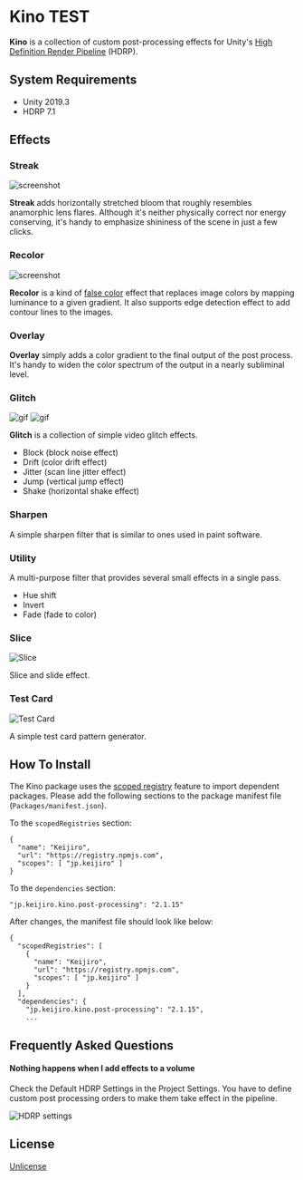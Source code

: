 Kino TEST
====

**Kino** is a collection of custom post-processing effects for Unity's
[High Definition Render Pipeline][HDRP] (HDRP).

[HDRP]:
    https://docs.unity3d.com/Packages/com.unity.render-pipelines.high-definition@latest

System Requirements
-------------------

- Unity 2019.3
- HDRP 7.1

Effects
-------

### Streak

![screenshot](https://i.imgur.com/buCdMYm.gif)

**Streak** adds horizontally stretched bloom that roughly resembles anamorphic
lens flares. Although it's neither physically correct nor energy conserving,
it's handy to emphasize shininess of the scene in just a few clicks.

### Recolor

![screenshot](https://i.imgur.com/uWiOrpDm.jpg)

**Recolor** is a kind of [false color] effect that replaces image colors by
mapping luminance to a given gradient. It also supports edge detection effect
to add contour lines to the images.

[false color]: https://en.wikipedia.org/wiki/False_color

### Overlay

**Overlay** simply adds a color gradient to the final output of the post
process. It's handy to widen the color spectrum of the output in a nearly
subliminal level.

### Glitch

![gif](https://i.imgur.com/bCLcgBi.gif)
![gif](https://i.imgur.com/kw85Pim.gif)

**Glitch** is a collection of simple video glitch effects.

- Block (block noise effect)
- Drift (color drift effect)
- Jitter (scan line jitter effect)
- Jump (vertical jump effect)
- Shake (horizontal shake effect)

### Sharpen

A simple sharpen filter that is similar to ones used in paint software.

### Utility

A multi-purpose filter that provides several small effects in a single pass.

- Hue shift
- Invert
- Fade (fade to color)

### Slice

![Slice](https://i.imgur.com/UdZvhqo.gif)

Slice and slide effect.

### Test Card

![Test Card](https://i.imgur.com/9kP6UFam.jpg)

A simple test card pattern generator.

How To Install
--------------

The Kino package uses the [scoped registry] feature to import dependent
packages. Please add the following sections to the package manifest file
(`Packages/manifest.json`).

To the `scopedRegistries` section:

```
{
  "name": "Keijiro",
  "url": "https://registry.npmjs.com",
  "scopes": [ "jp.keijiro" ]
}
```

To the `dependencies` section:

```
"jp.keijiro.kino.post-processing": "2.1.15"
```

After changes, the manifest file should look like below:

```
{
  "scopedRegistries": [
    {
      "name": "Keijiro",
      "url": "https://registry.npmjs.com",
      "scopes": [ "jp.keijiro" ]
    }
  ],
  "dependencies": {
    "jp.keijiro.kino.post-processing": "2.1.15",
    ...
```

[scoped registry]: https://docs.unity3d.com/Manual/upm-scoped.html

Frequently Asked Questions
--------------------------

#### Nothing happens when I add effects to a volume

Check the Default HDRP Settings in the Project Settings. You have to
define custom post processing orders to make them take effect in the
pipeline.

![HDRP settings](https://i.imgur.com/v6Kddthl.jpg)

License
-------

[Unlicense](https://unlicense.org/)
